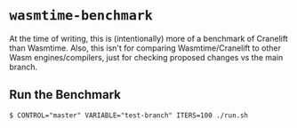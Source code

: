 # `wasmtime-benchmark`

At the time of writing, this is (intentionally) more of a benchmark of Cranelift
than Wasmtime. Also, this isn't for comparing Wasmtime/Cranelift to other Wasm
engines/compilers, just for checking proposed changes vs the main branch.

## Run the Benchmark

```
$ CONTROL="master" VARIABLE="test-branch" ITERS=100 ./run.sh
```
